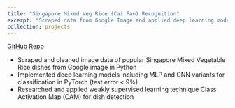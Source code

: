 ```yaml
---
title: "Singapore Mixed Veg Rice (Cai Fan) Recognition"
excerpt: "Scraped data from Google Image and applied deep learning models to detect and classify local dish in images"
collection: projects
---
```


[GitHub Repo](https://github.com/willpyt98/CS4243_Project)
* Scraped and cleaned image data of popular Singapore Mixed Vegetable Rice dishes from Google image in Python
* Implemented deep learning models including MLP and CNN variants for classification in PyTorch (test error < 9%)
* Researched and applied weakly supervised learning technique Class Activation Map (CAM) for dish detection 